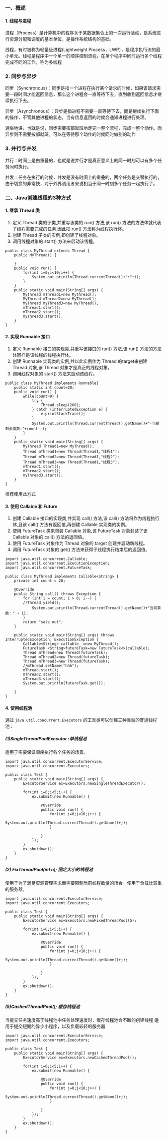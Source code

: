 ### 一、概述

#### 1. 线程与进程

进程（Process）是计算机中的程序关于某数据集合上的一次运行活动，是系统进行资源分配和调度的基本单位，是操作系统结构的基础。

线程，有时被称为轻量级进程(Lightweight Process，LWP），是程序执行流的最小单元。线程是程序中一个单一的顺序控制流程，在单个程序中同时运行多个线程完成不同的工作，称为多线程

### 2. 同步与异步

同步（Synchronous）：同步是指一个进程在执行某个请求的时候，如果该请求需要一段时间才能返回信息，那么这个进程会一直等待下去，直到收到返回信息才继续执行下去。

异步（Asynchronous）：异步是指进程不需要一直等待下去，而是继续执行下面的操作，不管其他进程的状态，当有信息返回的时候会通知进程进行处理。

通俗地讲，也就是说，同步需要按部就班地走完一整个流程，完成一整个动作。而异步则不需要按部就班，可以在等待那个动作的时候同时做别的动作

### 3. 并行与并发

并行：时间上是由重叠的，也就是说并行才是真正意义上的同一时刻可以有多个任务同时执行。

并发：任务在执行的时候，并发是没有时间上的重叠的，两个任务是交替执行的，由于切换的非常快，对于外界调用者来说相当于同一时刻多个任务一起执行了。

### 二、Java创建线程的3种方式

#### 1. 继承 Thread 类

1. 定义 Thread 类的子类,并重写该类的 run() 方法,该 run() 方法的方法体就代表了线程需要完成的任务.因此把 run() 方法称为线程执行体。
2. 创建 Thread 子类的实例,即创建了线程对象。
3. 调用线程对象的 start() 方法来启动该线程。

```
public class MyThread extends Thread {
	public MyThread() {
		
	}
	public void run() {
		for(int i=0;i<10;i++) {
			System.out.println(Thread.currentThread()+":"+i);
		}
	}
	public static void main(String[] args) {
		MyThread mThread1=new MyThread();
		MyThread mThread2=new MyThread();
		MyThread myThread3=new MyThread();
		mThread1.start();
		mThread2.start();
		myThread3.start();
	}
}
```

#### 2. 实现 Runnable 接口

1. 定义 Runnable 接口的实现类,并重写该接口的 run() 方法,该 run() 方法的方法体同样是该线程的线程执行体。
2. 创建 Runnable 实现类的实例,并以此实例作为 Thread 的target来创建 Thread 对象,该 Thread 对象才是真正的线程对象。
3. 调用线程对象的 start() 方法来启动该线程。

```
public class MyThread implements Runnable{
	public static int count=20;
	public void run() {
		while(count>0) {
			try {
				Thread.sleep(200);
			} catch (InterruptedException e) {
				e.printStackTrace();
			}
			System.out.println(Thread.currentThread().getName()+"-当前剩余票数:"+count--);
		}
	}
	public static void main(String[] args) {
		MyThread Thread1=new MyThread();
		Thread mThread1=new Thread(Thread1,"线程1");
		Thread mThread2=new Thread(Thread1,"线程2");
		Thread mThread3=new Thread(Thread1,"线程3");
		mThread1.start();
		mThread2.start();
		myThread3.start();
	}
}
```

推荐使用此方式

#### 3. 使用 Callable 和 Future

1. 创建 Callable 接口的实现类,并实现 call() 方法,该 call() 方法将作为线程执行体,且该 call() 方法有返回值,再创建 Callable 实现类的实例。
2. 使用 FutureTask 类来包装 Callable 对象,该 FutureTask 对象封装了该 Callable 对象的 call() 方法的返回值。
3. 使用 FutureTask 对象作为 Thread 对象的 target 创建并启动新线程。
4. 调用 FutureTask 对象的 get() 方法来获得子线程执行结束后的返回值。

```
import java.util.concurrent.Callable;
import java.util.concurrent.ExecutionException;
import java.util.concurrent.FutureTask;
 
public class MyThread implements Callable<String> {
	private int count = 20;
 
	@Override
	public String call() throws Exception {
		for (int i = count; i > 0; i--) {
        //Thread.yield();
			System.out.println(Thread.currentThread().getName()+"当前票数：" + i);
		}
		return "sale out";
	} 
 
	public static void main(String[] args) throws InterruptedException, ExecutionException {
		Callable<String> callable  =new MyThread();
		FutureTask <String>futureTask=new FutureTask<>(callable);
		Thread mThread=new Thread(futureTask);
		Thread mThread2=new Thread(futureTask);
		Thread mThread3=new Thread(futureTask);
        //mThread.setName("hhh");
		mThread.start();
		mThread2.start();
		mThread3.start();
		System.out.println(futureTask.get());
		
	}
}
```

#### 4. 使用线程池

通过 `java.util.concurrent.Executors` 的工具类可以创建三种类型的普通线程池：

##### (1)SingleThreadPoolExecutor :单线程池

适用于需要保证顺序执行各个任务的场景。

```
import java.util.concurrent.ExecutorService;
import java.util.concurrent.Executors;
 
public class Test {
	public static void main(String[] args) {
		ExecutorService ex=Executors.newSingleThreadExecutor();
		
		for(int i=0;i<5;i++) {
			ex.submit(new Runnable() {
				
				@Override
				public void run() {
					for(int j=0;j<10;j++) {
						System.out.println(Thread.currentThread().getName()+j);
					}
					
				}
			});
		}
		ex.shutdown();
	}	
}
```

##### (2) FixThreadPool(int n); 固定大小的线程池

使用于为了满足资源管理需求而需要限制当前线程数量的场合。使用于负载比较重的服务器。

```
import java.util.concurrent.ExecutorService;
import java.util.concurrent.Executors;
 
public class Test {
	public static void main(String[] args) {
		ExecutorService ex=Executors.newFixedThreadPool(5);
		
		for(int i=0;i<5;i++) {
			ex.submit(new Runnable() {
				
				@Override
				public void run() {
					for(int j=0;j<10;j++) {
						System.out.println(Thread.currentThread().getName()+j);
					}
					
				}
			});
		}
		ex.shutdown();
	}	
}
```

##### (5)CashedThreadPool(); 缓存线程池

当提交任务速度高于线程池中任务处理速度时，缓存线程池会不断的创建线程 适用于提交短期的异步小程序，以及负载较轻的服务器

```
import java.util.concurrent.ExecutorService;
import java.util.concurrent.Executors;
 
public class Test {
	public static void main(String[] args) {
		ExecutorService ex=Executors.newCachedThreadPool();
		
		for(int i=0;i<5;i++) {
			ex.submit(new Runnable() {
				
				@Override
				public void run() {
					for(int j=0;j<10;j++) {
						System.out.println(Thread.currentThread().getName()+j);
					}
					
				}
			});
		}
		ex.shutdown();
	}	
}
```